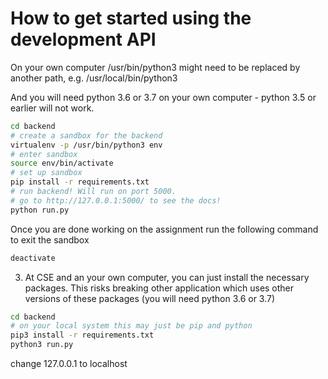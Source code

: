 # How to get started using the development API

On your own computer /usr/bin/python3 might need to be replaced by another path, e.g. /usr/local/bin/python3

And you will need python 3.6 or 3.7 on your own computer - python 3.5 or earlier will not work.

```bash
cd backend
# create a sandbox for the backend
virtualenv -p /usr/bin/python3 env
# enter sandbox
source env/bin/activate
# set up sandbox
pip install -r requirements.txt
# run backend! Will run on port 5000.
# go to http://127.0.0.1:5000/ to see the docs!
python run.py
```

Once you are done working on the assignment run the following
command to exit the sandbox

```bash
deactivate
```

3. At CSE and an your own computer, you can just install the necessary packages.  This risks breaking other application which uses other versions of these packages (you will need  python 3.6 or 3.7)

```bash
cd backend
# on your local system this may just be pip and python
pip3 install -r requirements.txt
python3 run.py
```
change 127.0.0.1 to localhost